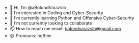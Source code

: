 - 👋 Hi, I’m @aBolondVarazslo
- 👀 I’m interested in Coding and Cyber-Security
- 🌱 I’m currently learning Python and Offensive Cyber-Security
- 💞️ I’m not currently looking to collaborate
- 📫 How to reach me email: bolondvarazslo@gmail.com
- 😄 Pronouns: he/him

<!---
aBolondVarazslo/aBolondVarazslo is a ✨ special ✨ repository because its `README.md` (this file) appears on your GitHub profile.
You can click the Preview link to take a look at your changes.
--->
